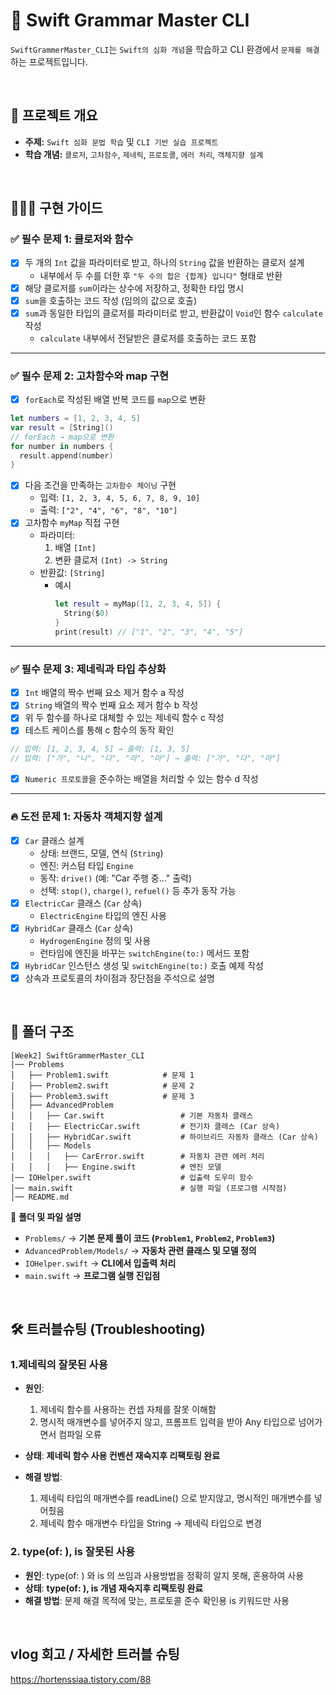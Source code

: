 # 🦅 Swift Grammar Master CLI

`SwiftGrammerMaster_CLI`는 `Swift의 심화 개념`을 학습하고 CLI 환경에서 `문제를 해결`하는 프로젝트입니다.  

<br>

## 📘 프로젝트 개요
- **주제:** `Swift 심화 문법 학습` 및 `CLI 기반 실습 프로젝트`
- **학습 개념:** `클로저`, `고차함수`, `제네릭`, `프로토콜`, `에러 처리`, `객체지향 설계`

<br>

## 👩🏻‍🏫 구현 가이드

### ✅ 필수 문제 1: 클로저와 함수

- [x] 두 개의 `Int` 값을 파라미터로 받고, 하나의 `String` 값을 반환하는 클로저 설계
    - 내부에서 두 수를 더한 후 `"두 수의 합은 {합계} 입니다"` 형태로 반환
- [x] 해당 클로저를 `sum`이라는 상수에 저장하고, 정확한 타입 명시
- [x] `sum`을 호출하는 코드 작성 (임의의 값으로 호출)
- [x] `sum`과 동일한 타입의 클로저를 파라미터로 받고, 반환값이 `Void`인 함수 `calculate` 작성
    - `calculate` 내부에서 전달받은 클로저를 호출하는 코드 포함

---

### ✅ 필수 문제 2: 고차함수와 map 구현

- [x] `forEach`로 작성된 배열 반복 코드를 `map`으로 변환

```swift
let numbers = [1, 2, 3, 4, 5]
var result = [String]()
// forEach → map으로 변환
for number in numbers {
  result.append(number)
}
```


- [x] 다음 조건을 만족하는 `고차함수 체이닝` 구현
  - 입력: `[1, 2, 3, 4, 5, 6, 7, 8, 9, 10]`
  - 출력: `["2", "4", "6", "8", "10"]`
- [x] 고차함수 `myMap` 직접 구현
  - 파라미터:
    1. 배열 `[Int]`
    2. 변환 클로저 `(Int) -> String`
  - 반환값: `[String]`
    - 예시
      ```swift
      let result = myMap([1, 2, 3, 4, 5]) {
        String($0)
      }
      print(result) // ["1", "2", "3", "4", "5"]
      ```


---

### ✅ 필수 문제 3: 제네릭과 타입 추상화
- [x] `Int` 배열의 짝수 번째 요소 제거 함수 a 작성
- [x] `String` 배열의 짝수 번째 요소 제거 함수 b 작성
- [x] 위 두 함수를 하나로 대체할 수 있는 제네릭 함수 c 작성
- [x] 테스트 케이스를 통해 c 함수의 동작 확인

```swift
// 입력: [1, 2, 3, 4, 5] → 출력: [1, 3, 5]
// 입력: ["가", "나", "다", "라", "마"] → 출력: ["가", "다", "마"]
```

- [x] `Numeric 프로토콜`을 준수하는 배열을 처리할 수 있는 함수 d 작성



---

### 🔥 도전 문제 1: 자동차 객체지향 설계

- [x] `Car` 클래스 설계
  - 상태: 브랜드, 모델, 연식 (`String`)
  - 엔진: 커스텀 타입 `Engine`
  - 동작: `drive()` (예: "Car 주행 중..." 출력)
  - 선택: `stop()`, `charge()`, `refuel()` 등 추가 동작 가능
- [x] `ElectricCar` 클래스 (`Car` 상속)
  - `ElectricEngine` 타입의 엔진 사용
- [x] `HybridCar` 클래스 (`Car` 상속)
  - `HydrogenEngine` 정의 및 사용
  - 런타임에 엔진을 바꾸는 `switchEngine(to:)` 메서드 포함
- [x] `HybridCar` 인스턴스 생성 및 `switchEngine(to:)` 호출 예제 작성
- [x] 상속과 프로토콜의 차이점과 장단점을 주석으로 설명

<br>

## 📂 폴더 구조
```
[Week2] SwiftGrammerMaster_CLI
│── Problems
│   ├── Problem1.swift            # 문제 1
│   ├── Problem2.swift            # 문제 2
│   ├── Problem3.swift            # 문제 3
│   ├── AdvancedProblem
│   │   ├── Car.swift                 # 기본 자동차 클래스
│   │   ├── ElectricCar.swift         # 전기차 클래스 (Car 상속)
│   │   ├── HybridCar.swift           # 하이브리드 자동차 클래스 (Car 상속)
│   │   ├── Models
│   │   │   ├── CarError.swift        # 자동차 관련 에러 처리
│   │   │   ├── Engine.swift          # 엔진 모델
│── IOHelper.swift                    # 입출력 도우미 함수
│── main.swift                        # 실행 파일 (프로그램 시작점)
│── README.md
```
📌 **폴더 및 파일 설명**
- `Problems/` → **기본 문제 풀이 코드 (`Problem1`, `Problem2`, `Problem3`)**
- `AdvancedProblem/Models/` → **자동차 관련 클래스 및 모델 정의**
- `IOHelper.swift` → **CLI에서 입출력 처리**
- `main.swift` → **프로그램 실행 진입점**



<br>

## 🛠 트러블슈팅 (Troubleshooting)
### 1.제네릭의 잘못된 사용
- **원인**:
  1. 제네릭 함수를 사용하는 컨셉 자체를 잘못 이해함
  2. 명시적 매개변수를 넣어주지 않고, 프롬프트 입력을 받아 Any 타입으로 넘어가면서 컴파일 오류
    
- **상태**: **제네릭 함수 사용 컨벤션  재숙지후 리팩토링 완료**
- **해결 방법**:
  1. 제네릭 타입의 매개변수를 readLine() 으로 받지않고, 명시적인 매개변수를 넣어줬음
  2. 제네릭 함수 매개변수 타입을 String → 제네릭 타입으로 변경


### 2. type(of: ), is 잘못된 사용
- **원인**: type(of: ) 와 is 의 쓰임과 사용방법을 정확히 알지 못해, 혼용하여 사용
- **상태**: **type(of: ), is 개념 재숙지후 리팩토링 완료**
- **해결 방법**: 문제 해결 목적에 맞는, 프로토콜 준수 확인용 is 키워드만 사용

<br>

## vlog 회고 / 자세한 트러블 슈팅
https://hortenssiaa.tistory.com/88
